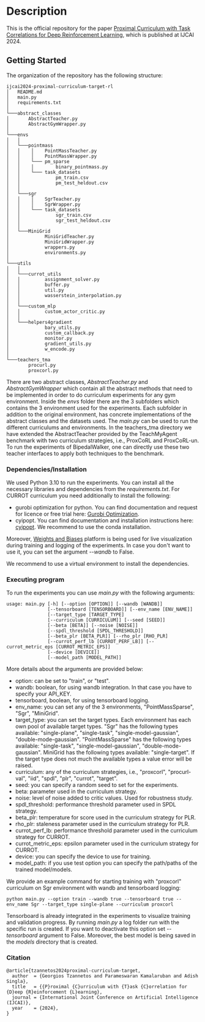# Description

This is the official repository for the paper [Proximal Curriculum with Task Correlations for Deep Reinforcement Learning](https://arxiv.org/pdf/2405.02481), which is published at IJCAI 2024.

## Getting Started

The organization of the repository has the following structure:

```
ijcai2024-proximal-curriculum-target-rl
│   README.md
│   main.py    
│   requirements.txt
│
└───abstract_classes
│       AbstractTeacher.py
│       AbstractGymWrapper.py
│   
└───envs 
│   │
│   └───pointmass
│   │    │    PointMassTeacher.py
│   │    │    PointMassWrapper.py   
│   │    └─── pm_sparse
│   │    │        binary_pointmass.py
│   │    └─── task_datasets
│   │             pm_train.csv
│   │             pm_test_heldout.csv
│   │
│   └───sgr
│   │    │    SgrTeacher.py
│   │    │    SgrWrapper.py
│   │    └─── task_datasets
│   │             sgr_train.csv
│   │             sgr_test_heldout.csv
│   │
│   └───MiniGrid
│             MiniGridTeacher.py
│             MiniGridWrapper.py
│             wrappers.py
│             environments.py
│
└───utils
│   │
│   └───currot_utils
│   │         assignment_solver.py
│   │         buffer.py
│   │         util.py
│   │         wasserstein_interpolation.py
│   │
│   └───custom_mlp
│   │         custom_actor_critic.py
│   │
│   └───helpers4gradient
│             bary_utils.py
│             custom_callback.py
│             monitor.py
│             gradient_utils.py
│             w_encode.py
│
└───teachers_tma
        procurl.py
        proxcorl.py            
```

There are two abstract classes, _AbstractTeacher.py_ and _AbstractGymWrapper_ which contain all the abstract methods that need to be implemented in order to do curriculum experiments for any gym environment. Inside the _envs_ folder there are the 3 subfolders which contains the 3 environment used for the experiments. Each subfolder in addition to the original environment, has concrete implementations of the abstract classes and the datasets used. The _main.py_ can be used to run the different curriculums and environments. In the teachers_tma directory we have extended the AbstractTeacher provided by the TeachMyAgent benchmark with two curriculum strategies, i.e., ProxCoRL and ProxCoRL-un. To run the experiments of BipedalWalker, one can directly use these two teacher interfaces to apply both techniques to the benchmark. 

### Dependencies/Installation

We used Python 3.10 to run the experiments. You can install all the necessary libraries and dependencies from the _requirements.txt_. For CURROT curriculum you need additionally to install the following:
- gurobi optimization for python. You can find documentation and request for licence or free trial here: [Gurobi Optimization](https://www.gurobi.com/). 
- cyipopt. You can find documentation and installation instructions here: [cyipopt](https://cyipopt.readthedocs.io/en/stable/install.html). We recommend to use the conda installation.

Moreover, [Weights and Biases](https://wandb.ai/site) platform is being used for live visualization during training and logging of the experiments. In case you don't want to use it, you can set the argument _--wandb_ to False.

We recommend to use a virtual environment to install the dependencies. 

### Executing program

To run the experiments you can use _main.py_ with the following arguments:
```
usage: main.py [-h] [--option [OPTION]] [--wandb [WANDB]]
               [--tensorboard [TENSORBOARD]] [--env_name [ENV_NAME]]
               [--target_type [TARGET_TYPE]
               [--curriculum [CURRICULUM]] [--seed [SEED]]
               [--beta [BETA]] [--noise [NOISE]]
               [--spdl_threshold [SPDL_THRESHOLD]] 
               [--beta_plr [BETA_PLR]] [--rho_plr [RHO_PLR]
               [--currot_perf_lb [CURROT_PERF_LB]] [--currot_metric_eps [CURROT_METRIC_EPS]]
               [--device [DEVICE]]
               [--model_path [MODEL_PATH]]
```

More details about the arguments are provided below:
 - option: can be set to "train", or "test".
 - wandb: boolean, for using wandb integration. In that case you have to specify your API_KEY.
 - tensorboard, boolean, for using tensorboard logging.
 - env_name: you can set any of the 3 environments, "PointMassSparse", "Sgr", "MiniGrid".
 - target_type: you can set the target types. Each environment has each own pool of available target types. "Sgr" has the following types available: "single-plane", "single-task", "single-model-gaussian", "double-mode-gaussian". "PointMassSparse" has the following types available: "single-task", "single-model-gaussian", "double-mode-gaussian". MiniGrid has the following types available: "single-target". If the target type does not much the available types a value error will be raised.
 - curriculum: any of the curriculum strategies, i.e., "proxcorl", "procurl-val", "iid", "spdl", "plr", "currot", "target".
 - seed: you can specify a random seed to set for the experiments.
 - beta: parameter used in the curriculum strategy.
 - noise: level of noise added to critic values. Used for robustness study.
 - spdl_threshold: performance threshold parameter used in SPDL strategy.
 - beta_plr: temperature for score used in the curriculum strategy for PLR.
 - rho_plr: staleness parameter used in the curriculum strategy for PLR.
 - currot_perf_lb: performance threshold parameter used in the curriculum strategy for CURROT.
 - currot_metric_eps: epsilon parameter used in the curriculum strategy for CURROT.
 - device: you can specify the device to use for training.
 - model_path: if you use test option you can specify the path/paths of the trained model/models.

We provide an example command for starting training with "proxcorl" curriculum on Sgr environment with wandb and tensorboard logging:

```
python main.py --option train --wandb true --tensorboard true --env_name Sgr --target_type single-plane --curriculum proxcorl
```

Tensorboard is already integrated in the experiments to visualize training and validation progress. By running _main.py_ a log folder _run_ with the specific run is created.
If you want to deactivate this option set _--tensorboard_ argument to False. Moreover, the best model is being saved in the _models_ directory that is created.

### Citation

```
@article{tzannetos2024proximal-curriculum-target,
  author  = {Georgios Tzannetos and Parameswaran Kamalaruban and Adish Singla},
  title   = {{P}roximal {C}urriculum with {T}ask {C}orrelation for {D}eep {R}einforcement {L}earning},
  journal = {International Joint Conference on Artificial Intelligence (IJCAI)},
  year    = {2024},
}
```

